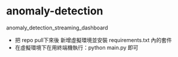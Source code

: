 # anomaly-detection
anomaly_detection_streaming_dashboard
- 把 repo pull下來後 新增虛擬環境並安裝 requirements.txt 內的套件
- 在虛擬環境下在用終端機執行：python main.py 即可
